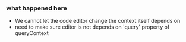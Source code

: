 ### what happened here
- We cannot let the code editor change the context itself depends on
- need to make sure editor is not depends on 'query' property of queryContext